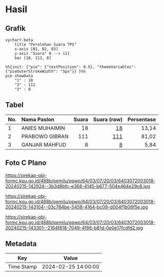 # Hasil

## Grafik

```mermaid
xychart-beta
    title "Perolehan Suara TPS"
    x-axis [01, 02, 03]
    y-axis "Suara" 0 --> 111
    bar [18, 111, 8]
```

```mermaid
%%{init: {"pie": {"textPosition": 0.5}, "themeVariables": {"pieOuterStrokeWidth": "5px"}} }%%
pie showData
    "1" : 18
    "2" : 111
    "3" : 8
```

## Tabel

| No. | Nama Paslon    | Suara | Suara (raw) | Persentase |
|:--- |:-------------- | -----:| -----------:| ----------:|
| 1   | ANIES MUHAIMIN | 18    | [18][p-1]   | 13,14      |
| 2   | PRABOWO GIBRAN | 111   | [111][p-2]  | 81,02      |
| 3   | GANJAR MAHFUD  | 8     | [8][p-3]    | 5,84       |


[p-1]: https://github.com/gigit-pemilu/pemilu-2024-64-kalimantan-timur/blob/main/pilpres/hitung-suara/sub/64-kalimantan-timur/sub/03-berau/sub/07-pulau-derawan/sub/2003-tanjung-batu/sub/018-tps/sub/paslon-1.txt
[p-2]: https://github.com/gigit-pemilu/pemilu-2024-64-kalimantan-timur/blob/main/pilpres/hitung-suara/sub/64-kalimantan-timur/sub/03-berau/sub/07-pulau-derawan/sub/2003-tanjung-batu/sub/018-tps/sub/paslon-2.txt
[p-3]: https://github.com/gigit-pemilu/pemilu-2024-64-kalimantan-timur/blob/main/pilpres/hitung-suara/sub/64-kalimantan-timur/sub/03-berau/sub/07-pulau-derawan/sub/2003-tanjung-batu/sub/018-tps/sub/paslon-3.txt

## Foto C Plano

https://sirekap-obj-formc.kpu.go.id/488b/pemilu/ppwp/64/03/07/20/03/6403072003018-20240215-142924--3b3d8bfc-e368-4145-b677-504e464e29c8.jpg

https://sirekap-obj-formc.kpu.go.id/488b/pemilu/ppwp/64/03/07/20/03/6403072003018-20240215-143104--03c784be-5458-4164-bc09-d004f1b06f5e.jpg

https://sirekap-obj-formc.kpu.go.id/488b/pemilu/ppwp/64/03/07/20/03/6403072003018-20240215-143301--2164f818-7049-4f66-b81d-0e0e17fcdfd2.jpg


## Metadata

| Key        | Value               |
| ---------- | ------------------- |
| Time Stamp | 2024-02-25 14:00:00 |



